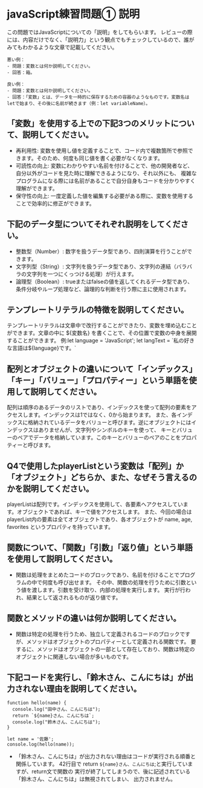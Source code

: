 # javaScript練習問題① 説明

この問題ではJavaScriptについての「説明」をしてもらいます。
レビューの際には、内容だけでなく、「説明力」という観点でもチェックしているので、誰がみてもわかるような文章で記載してください。

```
悪い例：
- 問題：変数とは何か説明してください。
- 回答：箱。

良い例：
- 問題：変数とは何か説明してください。
- 回答：「変数」とは、データを一時的に保存するための容器のようなものです。変数名はletで始まり、その後に名前が続きます（例：let variableName）。
```

## 「変数」を使用する上での下記3つのメリットについて、説明してください。

- 再利用性: 変数を使用し値を定義することで、コード内で複数箇所で参照できます。そのため、何度も同じ値を書く必要がなくなります。
- 可読性の向上: 変数にわかりやすい名前を付けることで、他の開発者など、自分以外がコードを見た時に理解できるようになり、それ以外にも、
複雑なプログラムになる際には名前があることで自分自身もコードを分かりやすく理解ができます。
- 保守性の向上: 一度定義した値を編集する必要がある際に、変数を使用することで効率的に修正ができます。

## 下記のデータ型についてそれぞれ説明をしてください。
- 整数型（Number）: 数字を扱うデータ型であり、四則演算を行うことができます。
- 文字列型（String）: 文字列を扱うデータ型であり、文字列の連結（バラバラの文字列を一つにくっつける処理）が行えます。
- 論理型（Boolean）: trueまたはfalseの値を返してくれるデータ型であり、条件分岐やループ処理など、論理的な判断を行う際に主に使用されます。

## テンプレートリテラルの特徴を説明してください。
テンプレートリテラルは文章中で改行することができたり、変数を埋め込むことができます。文章の中に ${変数名} を書くことで、その位置で変数の中身を展開することができます。
例:let language = 'JavaScript';
let langText = `私の好きな言語は${language}です。`
## 配列とオブジェクトの違いについて「インデックス」「キー」「バリュー」「プロパティー」という単語を使用して説明してください。
配列は順序のあるデータのリストであり、インデックスを使って配列の要素をアクセスします。インデックスは1ではなく、0から始まります。
また、各インデックスに格納されているデータをバリューと呼びます。逆にオブジェクトにはインデックスはありませんが、文字列やシンボルのキーを使って、
キーとバリューのペアでデータを格納しています。このキーとバリューのペアのことをプロパティーと呼びます。

## Q4で使用したplayerListという変数は「配列」か「オブジェクト」どちらか、また、なぜそう言えるのかを説明してください。
playerListは配列です。インデックスを使用して、各要素へアクセスしています。オブジェクトであれば、キーで値をアクセスします。
また、今回の場合はplayerList内の要素は全てオブジェクトであり、各オブジェクトが name, age, favorites というプロパティを持っています。

## 関数について、「関数」「引数」「返り値」という単語を使用して説明してください。
- 関数は処理をまとめたコードのブロックであり、名前を付けることでプログラムの中で何度も呼び出せます。
その中、関数の処理を行うために引数という値を渡します。引数を受け取り、内部の処理を実行します。
実行が行われ、結果として返されるものが返り値です。

## 関数とメソッドの違いは何か説明してください。
- 関数は特定の処理を行うため、独立して定義されるコードのブロックですが、メソッドはオブジェクトのプロパティーとして定義される関数です。
要するに、メソッドはオブジェクトの一部として存在しており、関数は特定のオブジェクトに関連しない場合が多いものです。

## 下記コードを実行し、「鈴木さん、こんにちは」が出力されない理由を説明してください。
```
function hello(name) {
  console.log("田中さん、こんにちは");
  return `${name}さん、こんにちは`;
  console.log("鈴木さん、こんにちは");
}

let name = '佐藤';
console.log(hello(name));
```
- 「鈴木さん、こんにちは」が出力されない理由はコードが実行される順番と関係しています。
42行目で  return `${name}さん、こんにちは`;と実行していますが、return文で関数の
実行が終了してしまうので、後に記述されている「鈴木さん、こんにちは」は無視されてしまい、
出力されません。
